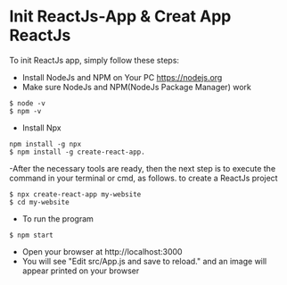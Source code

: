 # Init ReactJs-App & Creat App ReactJs

To init ReactJs app, simply follow these steps:
- Install NodeJs and NPM on Your PC https://nodejs.org
- Make sure NodeJs and NPM(NodeJs Package Manager) work
```
$ node -v
$ npm -v
```
- Install Npx
``` 
npm install -g npx
$ npm install -g create-react-app.
```
-After the necessary tools are ready, then the next step is to execute the command in your terminal or cmd, as follows.
to create a ReactJs project
```
$ npx create-react-app my-website
$ cd my-website
```
- To run the program
```
$ npm start
```
- Open your browser at http://localhost:3000
- You will see "Edit src/App.js and save to reload." and an image will appear printed on your browser
